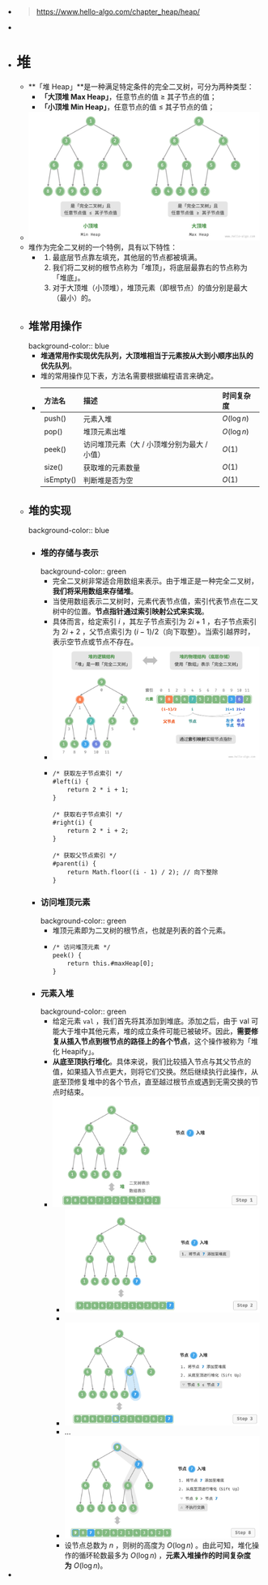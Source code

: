 - > https://www.hello-algo.com/chapter_heap/heap/
-
- # 堆
	- **「堆 Heap」**是一种满足特定条件的完全二叉树，可分为两种类型：
		- **「大顶堆 Max Heap」**，任意节点的值 ≥ 其子节点的值；
		- **「小顶堆 Min Heap」**，任意节点的值 ≤ 其子节点的值；
	- ![image.png](../assets/image_1686120248187_0.png)
	- 堆作为完全二叉树的一个特例，具有以下特性：
		- 1. 最底层节点靠左填充，其他层的节点都被填满。
		  2. 我们将二叉树的根节点称为「堆顶」，将底层最靠右的节点称为「堆底」。
		  3. 对于大顶堆（小顶堆），堆顶元素（即根节点）的值分别是最大（最小）的。
	- ## 堆常用操作
	  background-color:: blue
		- **堆通常用作实现优先队列，大顶堆相当于元素按从大到小顺序出队的优先队列**。
		- 堆的常用操作见下表，方法名需要根据编程语言来确定。
		- |方法名|描述|时间复杂度|
		  |--|--|--|
		  |push()|元素入堆|$O(\log{n})$|
		  |pop()|堆顶元素出堆|$O(\log{n})$|
		  |peek()|访问堆顶元素（大 / 小顶堆分别为最大 / 小值）|$O(1)$|
		  |size()|获取堆的元素数量|$O(1)$|
		  |isEmpty()|判断堆是否为空|$O(1)$|
	- ## 堆的实现
	  background-color:: blue
		- ### 堆的存储与表示
		  background-color:: green
			- 完全二叉树非常适合用数组来表示。由于堆正是一种完全二叉树，**我们将采用数组来存储堆**。
			- 当使用数组表示二叉树时，元素代表节点值，索引代表节点在二叉树中的位置。**节点指针通过索引映射公式来实现**。
			- 具体而言，给定索引 $i$ ，其左子节点索引为 $2i+1$ ，右子节点索引为 $2i+2$ ，父节点索引为 $(i−1)/2$（向下取整）。当索引越界时，表示空节点或节点不存在。
			- ![image.png](../assets/image_1686121835378_0.png)
			- ```
			  /* 获取左子节点索引 */
			  #left(i) {
			      return 2 * i + 1;
			  }
			  
			  /* 获取右子节点索引 */
			  #right(i) {
			      return 2 * i + 2;
			  }
			  
			  /* 获取父节点索引 */
			  #parent(i) {
			      return Math.floor((i - 1) / 2); // 向下整除
			  }
			  
			  ```
		- ### 访问堆顶元素
		  background-color:: green
			- 堆顶元素即为二叉树的根节点，也就是列表的首个元素。
			- ```
			  /* 访问堆顶元素 */
			  peek() {
			      return this.#maxHeap[0];
			  }
			  ```
		- ### 元素入堆
		  background-color:: green
			- 给定元素 `val` ，我们首先将其添加到堆底。添加之后，由于 val 可能大于堆中其他元素，堆的成立条件可能已被破坏。因此，**需要修复从插入节点到根节点的路径上的各个节点**，这个操作被称为「堆化 Heapify」。
			- **从底至顶执行堆化**。具体来说，我们比较插入节点与其父节点的值，如果插入节点更大，则将它们交换。然后继续执行此操作，从底至顶修复堆中的各个节点，直至越过根节点或遇到无需交换的节点时结束。
			- ![image.png](../assets/image_1686640775248_0.png)
				- ![image.png](../assets/image_1686640791132_0.png)
				-
				- ![image.png](../assets/image_1686640810295_0.png)
				- ...
				- ![image.png](../assets/image_1686640824144_0.png)
				- 设节点总数为 $n$ ，则树的高度为 $O(\log{n})$ 。由此可知，堆化操作的循环轮数最多为 $O(\log⁡{n})$ ，**元素入堆操作的时间复杂度为** $O(\log⁡{n})$。
-